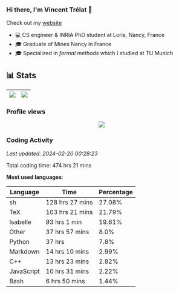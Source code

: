 ### Hi there, I'm Vincent Trélat 👋

Check out my [website](https://vtrelat.github.io)

-   💻 CS engineer & INRIA PhD student at Loria, Nancy, France
-   🎓 Graduate of Mines Nancy in France
-   🎓 Specialized in _formal methods_ which I studied at TU Munich

## 📊 **Stats**

| <img align="center" src="https://readme-stats.clckblog.space/api?username=VTrelat&show_icons=true&include_all_commits=true&theme=tokyonight&hide_border=true" /> | <img align="center" src="https://readme-stats.clckblog.space/api/top-langs/?username=VTrelat&layout=compact&theme=tokyonight&hide_border=true" /> |
| ---------------------------------------------------------------------------------------------------------------------------------------------------------------- | ------------------------------------------------------------------------------------------------------------------------------------------------- |

### Profile views

<p align="center">
 <img src="https://profile-counter.glitch.me/VTrelat/count.svg" />
</p>

<!--automations-->
### Coding Activity
_Last updated: 2024-02-20 00:28:23_

Total coding time: 474 hrs 21 mins

**Most used languages**:

| Language | Time | Percentage |
| ------------- | ------------- | ------------- |
| sh | 128 hrs 27 mins | 27.08% |
| TeX | 103 hrs 21 mins | 21.79% |
| Isabelle | 93 hrs 1 min | 19.61% |
| Other | 37 hrs 57 mins | 8.0% |
| Python | 37 hrs | 7.8% |
| Markdown | 14 hrs 10 mins | 2.99% |
| C++ | 13 hrs 23 mins | 2.82% |
| JavaScript | 10 hrs 31 mins | 2.22% |
| Bash | 6 hrs 50 mins | 1.44% |

